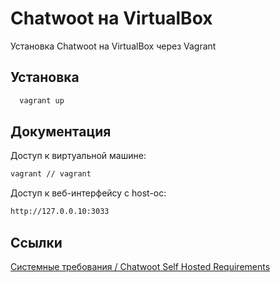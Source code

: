 # Chatwoot на VirtualBox

Установка Chatwoot на VirtualBox через Vagrant

## Установка

```bash
  vagrant up
```

## Документация

Доступ к виртуальной машине:

```bash
vagrant // vagrant
```

Доступ к веб-интерфейсу с host-ос:

```bash
http://127.0.0.10:3033
```

## Ссылки

[Системные требования / Chatwoot Self Hosted Requirements](https://www.chatwoot.com/docs/self-hosted/deployment/requirements)
